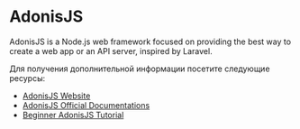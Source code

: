 # AdonisJS

AdonisJS is a Node.js web framework focused on providing the best way to create a web app or an API server, inspired by Laravel.

Для получения дополнительной информации посетите следующие ресурсы:

- [AdonisJS Website](https://adonisjs.com/)
- [AdonisJS Official Documentations](https://docs.adonisjs.com/guides/introduction)
- [Beginner AdonisJS Tutorial](https://www.youtube.com/watch?v=VIvBeEj9QVg&list=PL9gT3zlT0C1Ngrii-NCPpuRvUO1mIGzwf)
